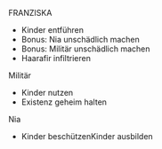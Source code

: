FRANZISKA
- Kinder entführen
- Bonus: Nia unschädlich machen
- Bonus: Militär unschädlich machen
- Haarafir infiltrieren

Militär
- Kinder nutzen
- Existenz geheim halten

Nia
- Kinder beschützenKinder ausbilden